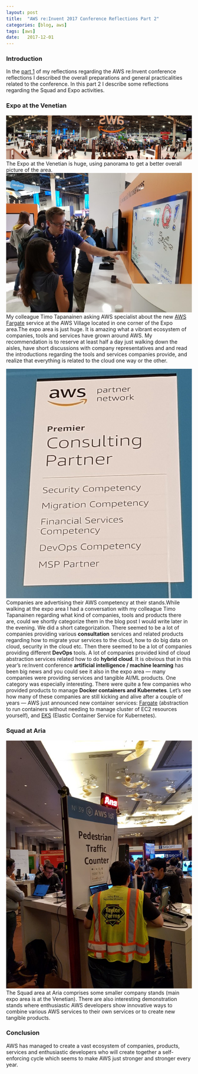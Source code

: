 ```yaml
---
layout:	post
title:	"AWS re:Invent 2017 Conference Reflections Part 2"
categories: [blog, aws]
tags: [aws]
date:	2017-12-01
---
```


  ### Introduction

In the [part 1](https://medium.com/@kari.marttila/aws-re-invent-2017-conference-reflections-part-1-55099cb12821) of my reflections regarding the AWS re:Invent conference reflections I described the overall preparations and general practicalities related to the conference. In this part 2 I describe some reflections regarding the Squad and Expo activities.

### Expo at the Venetian

![](/img/1*4mAiUaHEvw4idyL2pojpHQ.jpeg)The Expo at the Venetian is huge, using panorama to get a better overall picture of the area.![](/img/1*oeqjP10DnNmWkQu_M8QenA.jpeg)My colleague Timo Tapanainen asking AWS specialist about the new [AWS Fargate](https://aws.amazon.com/fargate/) service at the AWS Village located in one corner of the Expo area.The expo area is just huge. It is amazing what a vibrant ecosystem of companies, tools and services have grown around AWS. My recommendation is to reserve at least half a day just walking down the aisles, have short discussions with company representatives and and read the introductions regarding the tools and services companies provide, and realize that everything is related to the cloud one way or the other.

![](/img/1*0AU9G-k9U73iqvTcZqNLgg.jpeg)Companies are advertising their AWS competency at their stands.While walking at the expo area I had a conversation with my colleague Timo Tapanainen regarding what kind of companies, tools and products there are, could we shortly categorize them in the blog post I would write later in the evening. We did a short categorization. There seemed to be a lot of companies providing various **consultation** services and related products regarding how to migrate your services to the cloud, how to do big data on cloud, security in the cloud etc. Then there seemed to be a lot of companies providing different **DevOps** tools. A lot of companies provided kind of cloud abstraction services related how to do **hybrid cloud**. It is obvious that in this year’s re:Invent conference **artificial intelligence / machine learning** has been big news and you could see it also in the expo area — many companies were providing services and tangible AI/ML products. One category was especially interesting. There were quite a few companies who provided products to manage **Docker containers and Kubernetes**. Let’s see how many of these companies are still kicking and alive after a couple of years — AWS just announced new container services: [Fargate](https://aws.amazon.com/fargate/) (abstraction to run containers without needing to manage cluster of EC2 resources yourself), and [EKS](https://aws.amazon.com/fargate/) (Elastic Container Service for Kubernetes).

### Squad at Aria

![](/img/1*iv-1-EbhhcWlsgQQJkpMlg.jpeg)The Squad area at Aria comprises some smaller company stands (main expo area is at the Venetian). There are also interesting demonstration stands where enthusiastic AWS developers show innovative ways to combine various AWS services to their own services or to create new tangible products.

### Conclusion

AWS has managed to create a vast ecosystem of companies, products, services and enthusiastic developers who will create together a self-enforcing cycle which seems to make AWS just stronger and stronger every year.

  
